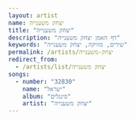 ```yaml
---
layout: artist
name: יצחק משענייה
title: "יצחק משענייה"
description: "דף האמן יצחק משענייה"
keywords: "שירים, מוזיקה, יצחק משענייה"
permalink: /artists/יצחק-משענייה
redirect_from:
  - /artists/list/יצחק משענייה
songs:
  - number: "32830"
    name: "ישראל"
    album: "סינגלים"
    artist: "יצחק משענייה"
---
```

